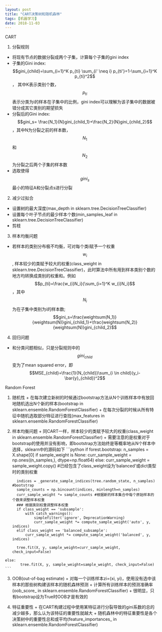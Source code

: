 ```yaml
---
layout: post
title: "CART决策树和随机森林"
tags: [机器学习]
date: 2018-11-03
---
```


CART

1. 分裂规则
  + 将现有节点的数据分裂成两个子集，计算每个子集的gini index
  + 子集的Gini index: $$gini_{child}=\sum_{i=1}^K p_{ti} \sum_{i' \neq i} p_{ti'}=1-\sum_{i=1}^K p_{ti}^2$$ ， 其中K表示类别个数，$$p_{ti}$$表示分类为i的样本在子集中的比例，gini index可以理解为该子集中的数据被错分成其它类别的期望损失
  + 分裂后的Gini index: $$gini_s= \frac{N_1}{N}gini_{child_1}+\frac{N_2}{N}gini_{child_2}$$ ，其中N为分裂之前的样本数，$$N_1$$和$$N_2$$为分裂之后两个子集的样本数
  + 选取使得$$gini_s$$最小的特征A和分裂点s进行分裂


2. 减少过拟合
  + 设置树的最大深度(max_depth in sklearn.tree.DecisionTreeClassifier)
  + 设置每个叶子节点的最少样本个数(min_samples_leaf in sklearn.tree.DecisionTreeClassifier)
  + 剪枝


3. 样本均衡问题
  + 若样本的类别分布极不均衡，可对每个类i赋予一个权重$$w_i$$, 样本较少的类赋予较大的权重(class_weight in sklearn.tree.DecisionTreeClassifier)，此时算法中所有用到样本类别个数的地方均转换成类别的权重和。例如$$p_{ti}=\frac{w_{i}N_i}{\sum_{i=1}^K w_{i}N_i}$$ ，其中$$N_i$$为在子集中类别为i的样本数; $$gini_s=\frac{weightsum(N_1)}{weightsum(N)}gini_{child_1}+\frac{weightsum(N_2)}{weightsum(N)}gini_{child_2}$$


4. 回归问题
  + 和分类问题相似，只是分裂规则中的$$gini_{child}$$变为了mean squared error，即$$MSE_{child}=\frac{1}{N_{child}}\sum_{i \in child}(y_i-\bar{y}_{child})^2$$


Random Forest

  1. 随机性
    + 在每次建立新树的时候通过bootstrap方法从N个训练样本中有放回地随机选出N个新的样本(bootstrap in sklearn.ensemble.RandomForestClassifier)
    + 在每次分裂的时候从所有特征中随机选取部分特征进行查找(max_features in sklearn.ensemble.RandomForestClassifier)


  2. 样本均衡问题
    + 同CART一样，样本较少的类赋予较大的权重(class_weight in sklearn.ensemble.RandomForestClassifier)
    + 需要注意的是权重对于bootstrap的使用并没有影响，即bootstrap方法始终是等概率地从N个样本中选择，sklearn中的源码如下
    ```python
    if forest.bootstrap:
           n_samples = X.shape[0]
           if sample_weight is None:
               curr_sample_weight = np.ones((n_samples,), dtype=np.float64)
           else:
               curr_sample_weight = sample_weight.copy() #已经包含了class_weight设为'balanced'或dict类型时的类别权重

           indices = _generate_sample_indices(tree.random_state, n_samples) #bootstrap
           sample_counts = np.bincount(indices, minlength=n_samples)
           curr_sample_weight *= sample_counts #根据新的样本集合中每个原始样本的个数来调整样本权重
           ### 根据类别权重调整样本权重
           if class_weight == 'subsample':
               with catch_warnings():
                   simplefilter('ignore', DeprecationWarning)
                   curr_sample_weight *= compute_sample_weight('auto', y, indices)
           elif class_weight == 'balanced_subsample':
               curr_sample_weight *= compute_sample_weight('balanced', y, indices)

           tree.fit(X, y, sample_weight=curr_sample_weight, check_input=False)
    else:
           tree.fit(X, y, sample_weight=sample_weight, check_input=False)
    ```


  3. OOB(out-of-bag estimate)
    + 对每一个训练样本zi=(xi, yi)，使用没有选中该样本的那些树构建该样本的随机森林预测
    + 计算所有训练样本的预测准确率(oob_score_ in sklearn.ensemble.RandomForestClassifier)
    + 很明显，只有bootstrap设为True时OOB才是有效的


  4. 特征重要性
    + 在CART构建过程中使用某特征进行分裂导致的gini系数的总的减少越多，那么认为该特征的重要性就越大
    + 随机森林中的特征重要性是各个决策树中的重要性总和或平均(feature_importances_ in sklearn.ensemble.RandomForestClassifier)
